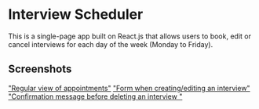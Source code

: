 # Interview Scheduler

This is a single-page app built on React.js that allows users to book, edit or cancel interviews for each day of the week (Monday to Friday).

## Screenshots

["Regular view of appointments"](https://github.com/antosha-85/scheduler/blob/master/docs/Deleting%20view.png?raw=true)
["Form when creating/editing an interview"](https://github.com/antosha-85/scheduler/blob/master/docs/Regular%20view.png?raw=true)
["Confirmation message before deleting an interview "](https://github.com/antosha-85/scheduler/blob/master/docs/Saving%20view.png?raw=true)


